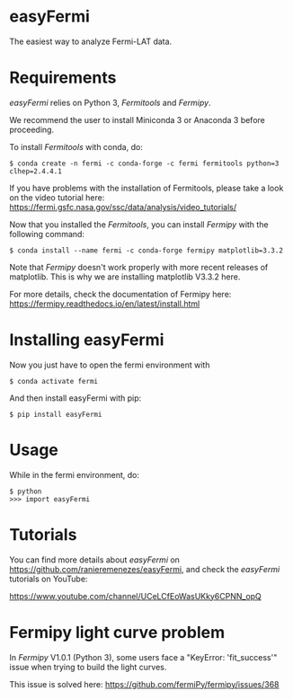 # easyFermi
The easiest way to analyze Fermi-LAT data.

# Requirements
_easyFermi_ relies on Python 3, _Fermitools_ and _Fermipy_. 

We recommend the user to install Miniconda 3 or Anaconda 3 before proceeding.

To install _Fermitools_ with conda, do:

<pre><code>$ conda create -n fermi -c conda-forge -c fermi fermitools python=3 clhep=2.4.4.1
</code></pre>

If you have problems with the installation of Fermitools, please take a look on the video tutorial here: https://fermi.gsfc.nasa.gov/ssc/data/analysis/video_tutorials/

Now that you installed the _Fermitools_, you can install _Fermipy_ with the following command:

<pre><code>$ conda install --name fermi -c conda-forge fermipy matplotlib=3.3.2
</code></pre>

Note that _Fermipy_ doesn't work properly with more recent releases of matplotlib. This is why we are installing matplotlib V3.3.2 here.

For more details, check the documentation of Fermipy here: https://fermipy.readthedocs.io/en/latest/install.html


# Installing easyFermi

Now you just have to open the fermi environment with

<pre><code>$ conda activate fermi
</code></pre>

And then install easyFermi with pip:

<pre><code>$ pip install easyFermi
</code></pre>

# Usage

While in the fermi environment, do:

<pre><code>$ python
>>> import easyFermi
</code></pre>


# Tutorials

You can find more details about _easyFermi_ on https://github.com/ranieremenezes/easyFermi, and check the _easyFermi_ tutorials on YouTube:

https://www.youtube.com/channel/UCeLCfEoWasUKky6CPNN_opQ

# Fermipy light curve problem

In _Fermipy_ V1.0.1 (Python 3), some users face a "KeyError: 'fit_success'" issue when trying to build the light curves. 

This issue is solved here:
https://github.com/fermiPy/fermipy/issues/368

